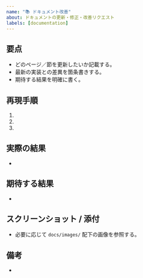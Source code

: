 ```yaml
---
name: "📚 ドキュメント改善"
about: ドキュメントの更新・修正・改善リクエスト
labels: [documentation]
---
```


## 要点
- どのページ／節を更新したいか記載する。
- 最新の実装との差異を箇条書きする。
- 期待する結果を明確に書く。

## 再現手順
1. 
2. 
3. 

## 実際の結果
- 

## 期待する結果
- 

## スクリーンショット / 添付
- 必要に応じて `docs/images/` 配下の画像を参照する。

## 備考
- 
